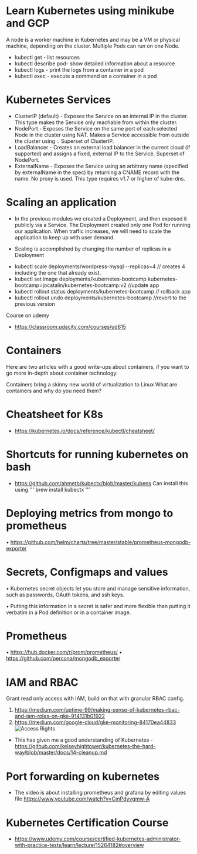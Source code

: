 # Learn Kubernetes using minikube and GCP

A node is a worker machine in Kubernetes and may be a VM or physical machine, depending on the cluster. 
Multiple Pods can run on one Node.

* kubectl get - list resources
* kubectl describe pod- show detailed information about a resource
* kubectl logs - print the logs from a container in a pod
* kubectl exec - execute a command on a container in a pod

# Kubernetes Services

* ClusterIP (default) - Exposes the Service on an internal IP in the cluster. This type makes the Service only reachable from within the cluster.
* NodePort - Exposes the Service on the same port of each selected Node in the cluster using NAT. Makes a Service accessible from outside the cluster using <NodeIP>:<NodePort>. Superset of ClusterIP.
* LoadBalancer - Creates an external load balancer in the current cloud (if supported) and assigns a fixed, external IP to the Service. Superset of NodePort.
* ExternalName - Exposes the Service using an arbitrary name (specified by externalName in the spec) by returning a CNAME record with the name. No proxy is used. This type requires v1.7 or higher of kube-dns.

# Scaling an application
* In the previous modules we created a Deployment, and then exposed it publicly via a Service. The Deployment created only one Pod for running our application. 
When traffic increases, we will need to scale the application to keep up with user demand.

* Scaling is accomplished by changing the number of replicas in a Deployment
-  kubectl scale deployments/wordpress-mysql --replicas=4 // creates 4 including the one that already exist.
-  kubectl set image deployments/kubernetes-bootcamp kubernetes-bootcamp=jocatalin/kubernetes-bootcamp:v2 //update app
-  kubectl rollout status deployments/kubernetes-bootcamp // rollback app
-  kubectl rollout undo deployments/kubernetes-bootcamp //revert to the previous version 


Course on udemy
* https://classroom.udacity.com/courses/ud615

# Containers
Here are two articles with a good write-ups about containers, if you want to go more in-depth about container technology:

Containers bring a skinny new world of virtualization to Linux
What are containers and why do you need them?

# Cheatsheet for K8s
* https://kubernetes.io/docs/reference/kubectl/cheatsheet/

#  Shortcuts for running kubernetes on bash

* https://github.com/ahmetb/kubectx/blob/master/kubens
Can install this using ''' brew install kubectx '''

# Deploying metrics from mongo to prometheus 
• https://github.com/helm/charts/tree/master/stable/prometheus-mongodb-exporter

# Secrets, Configmaps and values
• Kubernetes secret objects let you store and manage sensitive information, such as passwords, OAuth tokens, and ssh keys.

• Putting this information in a secret is safer and more flexible than putting it verbatim in a Pod definition or in a container image.
# Prometheus
• https://hub.docker.com/r/prom/prometheus/
• https://github.com/percona/mongodb_exporter

# IAM and RBAC
Grant read only access with IAM, build on that with granular RBAC config.
1. https://medium.com/uptime-99/making-sense-of-kubernetes-rbac-and-iam-roles-on-gke-914131b01922
2. https://medium.com/google-cloud/gke-monitoring-84170ea44833
![Access Rights](https://miro.medium.com/max/1088/1*_XD1aE2-NIcRPF7S1fFBwg.png)

*  This has given me a good understanding of Kubernetes - https://github.com/kelseyhightower/kubernetes-the-hard-way/blob/master/docs/14-cleanup.md

# Port forwarding on kubernetes

*   The video is about installing prometheus and grafana by editing values file https://www.youtube.com/watch?v=CmPdyvgmw-A

# Kubernetes Certification Course
*  https://www.udemy.com/course/certified-kubernetes-administrator-with-practice-tests/learn/lecture/15264182#overview
